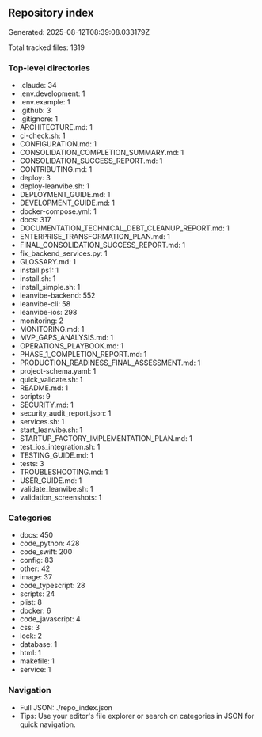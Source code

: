 ## Repository index

Generated: 2025-08-12T08:39:08.033179Z

Total tracked files: 1319

### Top-level directories
- .claude: 34
- .env.development: 1
- .env.example: 1
- .github: 3
- .gitignore: 1
- ARCHITECTURE.md: 1
- ci-check.sh: 1
- CONFIGURATION.md: 1
- CONSOLIDATION_COMPLETION_SUMMARY.md: 1
- CONSOLIDATION_SUCCESS_REPORT.md: 1
- CONTRIBUTING.md: 1
- deploy: 3
- deploy-leanvibe.sh: 1
- DEPLOYMENT_GUIDE.md: 1
- DEVELOPMENT_GUIDE.md: 1
- docker-compose.yml: 1
- docs: 317
- DOCUMENTATION_TECHNICAL_DEBT_CLEANUP_REPORT.md: 1
- ENTERPRISE_TRANSFORMATION_PLAN.md: 1
- FINAL_CONSOLIDATION_SUCCESS_REPORT.md: 1
- fix_backend_services.py: 1
- GLOSSARY.md: 1
- install.ps1: 1
- install.sh: 1
- install_simple.sh: 1
- leanvibe-backend: 552
- leanvibe-cli: 58
- leanvibe-ios: 298
- monitoring: 2
- MONITORING.md: 1
- MVP_GAPS_ANALYSIS.md: 1
- OPERATIONS_PLAYBOOK.md: 1
- PHASE_1_COMPLETION_REPORT.md: 1
- PRODUCTION_READINESS_FINAL_ASSESSMENT.md: 1
- project-schema.yaml: 1
- quick_validate.sh: 1
- README.md: 1
- scripts: 9
- SECURITY.md: 1
- security_audit_report.json: 1
- services.sh: 1
- start_leanvibe.sh: 1
- STARTUP_FACTORY_IMPLEMENTATION_PLAN.md: 1
- test_ios_integration.sh: 1
- TESTING_GUIDE.md: 1
- tests: 3
- TROUBLESHOOTING.md: 1
- USER_GUIDE.md: 1
- validate_leanvibe.sh: 1
- validation_screenshots: 1

### Categories
- docs: 450
- code_python: 428
- code_swift: 200
- config: 83
- other: 42
- image: 37
- code_typescript: 28
- scripts: 24
- plist: 8
- docker: 6
- code_javascript: 4
- css: 3
- lock: 2
- database: 1
- html: 1
- makefile: 1
- service: 1

### Navigation
- Full JSON: ./repo_index.json
- Tips: Use your editor's file explorer or search on categories in JSON for quick navigation.
